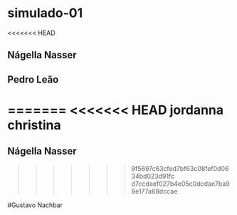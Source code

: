 # simulado-01

<<<<<<< HEAD
## Nágella Nasser
## Pedro Leão
=======
<<<<<<< HEAD
jordanna christina
=======
## Nágella Nasser
>>>>>>> 9f5697c63cfed7bf63c08fef0d0634bd023d91fc
>>>>>>> d7ccdaef027b4e05c0dcdae7ba98e177a68dccae

#Gustavo Nachbar